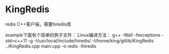 # KingRedis
redis C++客户端，需要hiredis库

example下面有个简单的例子文件：
Linux编译方法：
g++ -Wall -fexceptions -std=c++11 -g -I/usr/local/include/hiredis/ -I/home/king/gitlib/KingRedis ../KingRedis.cpp main.cpp -o redis -lhiredis

